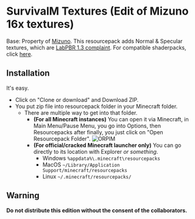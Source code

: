 # SurvivalM Textures (Edit of Mizuno 16x textures)
Base: Property of [Mizuno](https://mizunomcmemo.blogspot.com/).
This resourcepack adds Normal & Specular textures, which are [LabPBR 1.3 complaint](https://github.com/rre36/lab-pbr/wiki).
For compatible shaderpacks, click [here](https://github.com/rre36/lab-pbr/wiki/Shader-Packs).
## Installation
It's easy.
- Click on "Clone or download" and Download ZIP.
- You put zip file into resourcepack folder in your Minecraft folder.
    - There are multiple way to get into that folder.
        -  **(For all Minecraft instances)** You can open it via Minecraft, in Main Menu/Pause Menu, you go into Options, then Resourcepacks after finally, you just click on "Open Resourcepack Folder".
        ![ORPIM](https://cdn.discordapp.com/attachments/702569331996754070/705016384161316944/openresourcepackviaminecraft.gif)
        - **(For official/cracked Minecraft launcher only)** You can go directly to its location with Explorer _or something_.
            - Windows `%appdata%\.minecraft\resourcepacks`
            - MacOS `~/Library/Application Support/minecraft/resourcepacks`
            - Linux `~/.minecraft/resourcepacks/`
## Warning
**Do not distribute this edition without the consent of the collaborators.**
